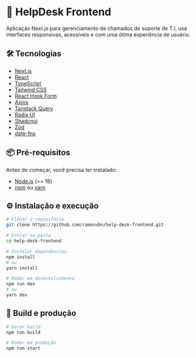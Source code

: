 # 🚀 HelpDesk Frontend

Aplicação Next.js para gerenciamento de chamados de suporte de T.I, usa interfaces responsivas, acessíveis e com uma ótima experiência de usuário.

## 🛠️ Tecnologias
- [Next.js](https://nextjs.org/)
- [React](https://react.dev/)
- [TypeScript](https://www.typescriptlang.org/)
- [Tailwind CSS](https://tailwindcss.com/)
- [React Hook Form](https://react-hook-form.com)
- [Axios](https://axios-http.com/ptbr/docs/intro)
- [Tanstack Query](https://tanstack.com/query/latest)
- [Radix UI](https://www.radix-ui.com)
- [Shadcnui](https://ui.shadcn.com)
- [Zod](https://zod.dev)
- [date-fns](https://date-fns.org)


## 📦 Pré-requisitos
Antes de começar, você precisa ter instalado:
- [Node.js](https://nodejs.org/) (>= 18)
- [npm](https://www.npmjs.com/) ou [yarn](https://yarnpkg.com/)

## ⚙️ Instalação e execução
```bash
# Clonar o repositório
git clone https://github.com/ramonvbn/help-desk-frontend.git

# Entrar na pasta
cd help-desk-frontend

# Instalar dependências
npm install
# ou
yarn install

# Rodar em desenvolvimento
npm run dev
# ou
yarn dev
```
## 🚀 Build e produção
```bash
# Gerar build
npm run build

# Rodar em produção
npm run start


